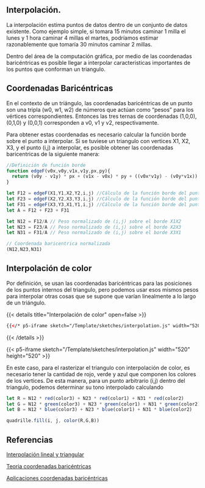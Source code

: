 ## Interpolación. 

La interpolación estima puntos de datos dentro de un conjunto de datos existente. Como ejemplo simple, si tomara 15 minutos caminar 1 milla el lunes y 1 hora caminar 4 millas el martes, podríamos estimar razonablemente que tomaría 30 minutos caminar 2 millas. 

Dentro del área de la computación gráfica, por medio de las coordenadas baricéntricas es posible llegar a interpolar caracteristicas importantes de los puntos que conforman un triangulo. 

## Coordenadas Baricéntricas

En el contexto de un triángulo, las coordenadas baricéntricas de un punto son una tripla (w0, w1, w2) de números que actúan como “pesos” para los vértices correspondientes. Entonces las tres ternas de coordenadas (1,0,0), (0,1,0) y (0,0,1) corresponden a v0, v1 y v2, respectivamente.

Para obtener estas coordenadas es necesario calcular la función borde sobre el punto a interpolar. Si se tuviese un triangulo con vertices X1, X2, X3, y el punto (i,j) a interpolar, es posible obtener las coordenadas baricentricas de la siguiente manera:


```js
//Definición de función borde
function edgeF(v0x,v0y,v1x,v1y,px,py){
  return (v0y - v1y) * px + (v1x - v0x) * py + ((v0x*v1y) - (v0y*v1x)) 
}

let F12 = edgeF(X1,Y1,X2,Y2,i,j) //Cálculo de la función borde del punto i,j sobre la arista X1X2
let F23 = edgeF(X2,Y2,X3,Y3,i,j) //Cálculo de la función borde del punto i,j sobre la arista X2X3
let F31 = edgeF(X3,Y3,X1,Y1,i,j) //Cálculo de la función borde del punto i,j sobre la arista X3X1
let A = F12 + F23 + F31

let N12 = F12/A // Peso normalizado de (i,j) sobre el borde X1X2
let N23 = F23/A // Peso normalizado de (i,j) sobre el borde X2X3
let N31 = F31/A // Peso normalizado de (i,j) sobre el borde X3X1

// Coordenada baricentrica normalizada 
(N12,N23,N31)

```

## Interpolación de color

Por definición, se usan las coordenadas baricéntricas para las posiciones de los puntos internos del triangulo, pero podemos usar esos mismos pesos para interpolar otras cosas que se supone que varían linealmente a lo largo de un triángulo.

{{< details title="Interpolación de color" open=false >}}
```html
{{</* p5-iframe sketch="/Template/sketches/interpolation.js" width="520" height="520"*/>}}
```
{{< /details >}}

{{< p5-iframe sketch="/Template/sketches/interpolation.js" width="520" height="520" >}}

En este caso, para el rasterizar el triangulo con interpolación de color, es necesario tener la cantidad de rojo, verde y azul que componen los colores de los vertices. De esta manera, para un punto arbitrario (i,j) dentro del triangulo, podemos determinar su tono interpolado calculando 


```js
let R = N12 * red(color3) + N23 * red(color1) + N31 * red(color2)
let G = N12 * green(color3) + N23 * green(color1) + N31 * green(color2)
let B = N12 * blue(color3) + N23 * blue(color1) + N31 * blue(color2)

quadrille.fill(i, j, color(R,G,B))
```

## Referencias

[Interpolación lineal y triangular](https://unigal.mx/formula-de-interpolacion-lineal-definicion-ejemplos-y-mas/)

[Teoria coordenadas baricéntricas](https://en.wikipedia.org/wiki/Barycentric_coordinate_system)    

[Aplicaciones coordenadas baricéntricas](https://fgiesen.wordpress.com/2013/02/06/the-barycentric-conspirac/)    

